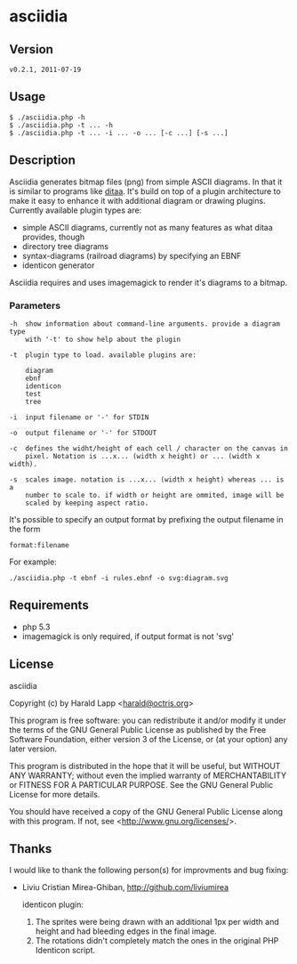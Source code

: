 asciidia
========

Version
-------
    
    v0.2.1, 2011-07-19

Usage
-----

    $ ./asciidia.php -h
    $ ./asciidia.php -t ... -h
    $ ./asciidia.php -t ... -i ... -o ... [-c ...] [-s ...]

Description
-----------

Asciidia generates bitmap files (png) from simple ASCII diagrams. In that it is similar
to programs like [ditaa](http://ditaa.sourceforge.net/). It's build on top of a plugin
architecture to make it easy to enhance it with additional diagram or drawing plugins. 
Currently available plugin types are:

- simple ASCII diagrams, currently not as many features as what ditaa provides, though
- directory tree diagrams
- syntax-diagrams (railroad diagrams) by specifying an EBNF
- identicon generator

Asciidia requires and uses imagemagick to render it's diagrams to a bitmap.

### Parameters

    -h  show information about command-line arguments. provide a diagram type
        with '-t' to show help about the plugin

    -t  plugin type to load. available plugins are:

        diagram
        ebnf
        identicon
        test
        tree

    -i  input filename or '-' for STDIN

    -o  output filename or '-' for STDOUT

    -c  defines the widht/height of each cell / character on the canvas in 
        pixel. Notation is ...x... (width x height) or ... (width x width).

    -s  scales image. notation is ...x... (width x height) whereas ... is a 
        number to scale to. if width or height are ommited, image will be 
        scaled by keeping aspect ratio. 

It's possible to specify an output format by prefixing the output filename in the form

    format:filename
    
For example:

    ./asciidia.php -t ebnf -i rules.ebnf -o svg:diagram.svg

Requirements
------------

*   php 5.3
*   imagemagick is only required, if output format is not 'svg'

License
-------

asciidia

Copyright (c) by Harald Lapp <<harald@octris.org>>
 
This program is free software: you can redistribute it and/or modify
it under the terms of the GNU General Public License as published by
the Free Software Foundation, either version 3 of the License, or
(at your option) any later version.
 
This program is distributed in the hope that it will be useful,
but WITHOUT ANY WARRANTY; without even the implied warranty of
MERCHANTABILITY or FITNESS FOR A PARTICULAR PURPOSE.  See the
GNU General Public License for more details.
 
You should have received a copy of the GNU General Public License
along with this program.  If not, see <<http://www.gnu.org/licenses/>>.

Thanks
------

I would like to thank the following person(s) for improvments and bug fixing:

*   Liviu Cristian Mirea-Ghiban, http://github.com/liviumirea

    identicon plugin: 

    1.  The sprites were being drawn with an additional 1px per width and height and had bleeding edges in the final image.
    2.  The rotations didn't completely match the ones in the original PHP Identicon script.
